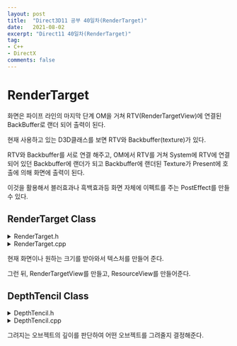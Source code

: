 ```yaml
---
layout: post
title:  "Direct3D11 공부 40일차(RenderTarget)"
date:   2021-08-02
excerpt: "Direct11 40일차(RenderTarget)"
tag:
- C++
- DirectX
comments: false
---
```


# RenderTarget
화면은 파이프 라인의 마지막 단계 OM을 거쳐 RTV(RenderTargetView)에 연결된 BackBuffer로 랜더 되어 출력이 된다.

현재 사용하고 있는 D3D클래스를 보면 RTV와 Backbuffer(texture)가 있다.

RTV와 Backbuffer를 서로 연결 해주고, OM에서 RTV를 거쳐 System에 RTV에 연결되어 있던 Backbuffer에 랜더가 되고 Backbuffer에 랜더된 Texture가 Present에 호출에 의해 화면에 출력이 된다.

이것을 활용해서 블러효과나 흑백효과등 화면 자체에 이펙트를 주는 PostEffect를 만들 수 있다.

## RenderTarget Class

<details>
<summary>RenderTarget.h</summary>
<div markdown="1">

```
#pragma once

class RenderTarget
{
public:
	RenderTarget(UINT width = 0, UINT height = 0, DXGI_FORMAT format = DXGI_FORMAT_R8G8B8A8_UNORM);
	~RenderTarget();

	ID3D11RenderTargetView* RTV() { return rtv; }
	ID3D11ShaderResourceView* SRV() { return srv; }

	void SaveTexture(wstring file);

	void PreRender(class DepthStencil* depthStencil);

private:
	UINT width, height;
	DXGI_FORMAT format;

	ID3D11Texture2D* texture;
	ID3D11RenderTargetView* rtv;
	ID3D11ShaderResourceView* srv;
};
```

</div>
</details>

<details>
<summary>RenderTarget.cpp</summary>
<div markdown="1">

```
#include "Framework.h"
#include "RenderTarget.h"

RenderTarget::RenderTarget(UINT width, UINT height, DXGI_FORMAT format)
	: format(format)
{
	this->width = (width < 1) ? (UINT)D3D::Width() : width;
	this->height = (height < 1) ? (UINT)D3D::Height() : height;

	D3D11_TEXTURE2D_DESC textureDesc;
	ZeroMemory(&textureDesc, sizeof(D3D11_TEXTURE2D_DESC));
	textureDesc.Width = this->width;
	textureDesc.Height = this->height;
	textureDesc.ArraySize = 1;
	textureDesc.Format = format;
	textureDesc.BindFlags = D3D11_BIND_SHADER_RESOURCE | D3D11_BIND_RENDER_TARGET;
	textureDesc.MipLevels = 1;
	textureDesc.SampleDesc.Count = 1;
	Check(D3D::GetDevice()->CreateTexture2D(&textureDesc, NULL, &texture));

	D3D11_RENDER_TARGET_VIEW_DESC rtvDesc;
	ZeroMemory(&rtvDesc, sizeof(D3D11_RENDER_TARGET_VIEW_DESC));
	rtvDesc.Format = format;
	rtvDesc.ViewDimension = D3D11_RTV_DIMENSION_TEXTURE2D;
	Check(D3D::GetDevice()->CreateRenderTargetView(texture, &rtvDesc, &rtv));

	D3D11_SHADER_RESOURCE_VIEW_DESC srvDesc;
	ZeroMemory(&srvDesc, sizeof(D3D11_SHADER_RESOURCE_VIEW_DESC));
	srvDesc.Format = format;
	srvDesc.ViewDimension = D3D11_SRV_DIMENSION_TEXTURE2D;
	srvDesc.Texture2D.MipLevels = 1;
	Check(D3D::GetDevice()->CreateShaderResourceView(texture, &srvDesc, &srv));
}

RenderTarget::~RenderTarget()
{
	SafeRelease(texture);
	SafeRelease(rtv);
	SafeRelease(srv);
}

void RenderTarget::SaveTexture(wstring file)
{
	Check(D3DX11SaveTextureToFile(D3D::GetDC(), texture, D3DX11_IFF_PNG, file.c_str()));
}

void RenderTarget::PreRender(DepthStencil * depthStencil)
{
	D3D::GetDC()->OMSetRenderTargets(1, &rtv, depthStencil->DSV());
	D3D::Get()->Clear(Color(0,0,0,1), rtv, depthStencil->DSV());
}

```

</div>
</details>

현재 화면이나 원하는 크기를 받아와서 텍스처를 만들어 준다.

그런 뒤, RenderTargetView를 만들고, ResourceView를 만들어준다.

## DepthTencil Class

<details>
<summary>DepthTencil.h</summary>
<div markdown="1">

```
#pragma once

class RenderTarget
{
public:
	RenderTarget(UINT width = 0, UINT height = 0, DXGI_FORMAT format = DXGI_FORMAT_R8G8B8A8_UNORM);
	~RenderTarget();

	ID3D11RenderTargetView* RTV() { return rtv; }
	ID3D11ShaderResourceView* SRV() { return srv; }

	void SaveTexture(wstring file);

	void PreRender(class DepthStencil* depthStencil);

private:
	UINT width, height;
	DXGI_FORMAT format;

	ID3D11Texture2D* texture;
	ID3D11RenderTargetView* rtv;
	ID3D11ShaderResourceView* srv;
};
```

</div>
</details>

<details>
<summary>DepthTencil.cpp</summary>
<div markdown="1">

```#include "Framework.h"
#include "RenderTarget.h"

RenderTarget::RenderTarget(UINT width, UINT height, DXGI_FORMAT format)
	: format(format)
{
	this->width = (width < 1) ? (UINT)D3D::Width() : width;
	this->height = (height < 1) ? (UINT)D3D::Height() : height;

	D3D11_TEXTURE2D_DESC textureDesc;
	ZeroMemory(&textureDesc, sizeof(D3D11_TEXTURE2D_DESC));
	textureDesc.Width = this->width;
	textureDesc.Height = this->height;
	textureDesc.ArraySize = 1;
	textureDesc.Format = format;
	textureDesc.BindFlags = D3D11_BIND_SHADER_RESOURCE | D3D11_BIND_RENDER_TARGET;
	textureDesc.MipLevels = 1;
	textureDesc.SampleDesc.Count = 1;
	Check(D3D::GetDevice()->CreateTexture2D(&textureDesc, NULL, &texture));

	D3D11_RENDER_TARGET_VIEW_DESC rtvDesc;
	ZeroMemory(&rtvDesc, sizeof(D3D11_RENDER_TARGET_VIEW_DESC));
	rtvDesc.Format = format;
	rtvDesc.ViewDimension = D3D11_RTV_DIMENSION_TEXTURE2D;
	Check(D3D::GetDevice()->CreateRenderTargetView(texture, &rtvDesc, &rtv));

	D3D11_SHADER_RESOURCE_VIEW_DESC srvDesc;
	ZeroMemory(&srvDesc, sizeof(D3D11_SHADER_RESOURCE_VIEW_DESC));
	srvDesc.Format = format;
	srvDesc.ViewDimension = D3D11_SRV_DIMENSION_TEXTURE2D;
	srvDesc.Texture2D.MipLevels = 1;
	Check(D3D::GetDevice()->CreateShaderResourceView(texture, &srvDesc, &srv));
}

RenderTarget::~RenderTarget()
{
	SafeRelease(texture);
	SafeRelease(rtv);
	SafeRelease(srv);
}

void RenderTarget::SaveTexture(wstring file)
{
	Check(D3DX11SaveTextureToFile(D3D::GetDC(), texture, D3DX11_IFF_PNG, file.c_str()));
}

void RenderTarget::PreRender(DepthStencil * depthStencil)
{
	D3D::GetDC()->OMSetRenderTargets(1, &rtv, depthStencil->DSV());
	D3D::Get()->Clear(Color(0,0,0,1), rtv, depthStencil->DSV());
}

```

</div>
</details>

그려지는 오브젝트의 깊이를 판단하여 어떤 오브젝트를 그려줄지 결정해준다.

